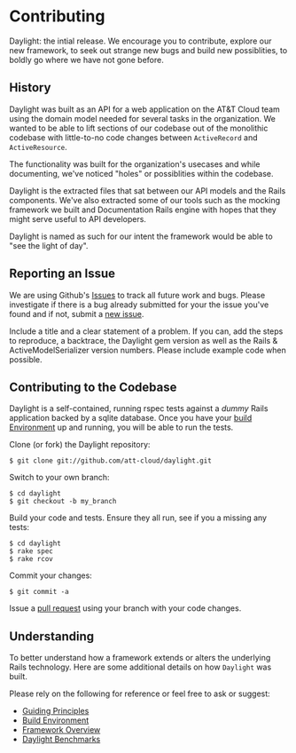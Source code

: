 # Contributing

Daylight: the intial release.  We encourage you to contribute, explore
our new framework, to seek out strange new bugs and build new possiblities,
to boldly go where we have not gone before.

## History

Daylight was built as an API for a web application on the AT&T Cloud team
using the domain model needed for several tasks in the organization.  We
wanted to be able to lift sections of our codebase out of the monolithic
codebase with little-to-no code changes between `ActiveRecord` and
`ActiveResource`.

The functionality was built for the organization's usecases and while
documenting, we've noticed "holes" or possiblities within the codebase.

Daylight is the extracted files that sat between our API models and the
Rails components.  We've also extracted some of our tools such as the
mocking framework we built and Documentation Rails engine with hopes
that they might serve useful to API developers.

Daylight is named as such for our intent the framework would be able to
"see the light of day".

## Reporting an Issue

We are using Github's [Issues](https://github.com/att-cloud/daylight/issues)
to track all future work and bugs.  Please investigate if there is a bug
already submitted for your the issue you've found and if not, submit a
[new issue](https://github.com/att-cloud/daylight/issues/new).

Include a title and a clear statement of a problem.  If you can, add the
steps to reproduce, a backtrace, the Daylight gem version as well as the
Rails & ActiveModelSerializer version numbers.  Please include example
code when possible.

## Contributing to the Codebase

Daylight is a self-contained, running rspec tests against a _dummy_ Rails
application backed by a sqlite database.  Once you have your
[build Environment](environment.md) up and running, you will be able to
run the tests.

Clone (or fork) the Daylight repository:

    $ git clone git://github.com/att-cloud/daylight.git

Switch to your own branch:

    $ cd daylight
    $ git checkout -b my_branch

Build your code and tests.  Ensure they all run, see if you a missing any
tests:

    $ cd daylight
    $ rake spec
    $ rake rcov

Commit your changes:

    $ git commit -a

Issue a [pull request](#https://help.github.com/articles/using-pull-requests)
using your branch with your code changes.

## Understanding

To better understand how a framework extends or alters the underlying Rails
technology.  Here are some additional details on how `Daylight` was built.

Please rely on the following for reference or feel free to ask or suggest:

* [Guiding Principles](principles.md)
* [Build Environment](environment.md)
* [Framework Overview](framework.md)
* [Daylight Benchmarks](benchmarks.md)
